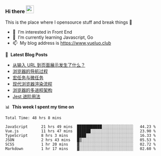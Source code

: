 ### Hi there <a href="https://www.yueluo.club/"><img src="https://media.giphy.com/media/hvRJCLFzcasrR4ia7z/giphy.gif" width="25px"></a>
This is the place where I opensource stuff and break things :rofl:

- 👀 &nbsp;I’m interested in Front End
- 🌱 &nbsp;I’m currently learning Javascript, Go
- 📫 &nbsp;My blog address is https://www.yueluo.club

📕 &nbsp;**Latest Blog Posts**

<!-- BLOG-POST-LIST:START -->
- [从输入 URL 到页面展示发生了什么？](https://www.yueluo.club/detail?articleId=627bc68b65e52c4388409d53)
- [浏览器的导航过程](https://www.yueluo.club/detail?articleId=627bc2b565e52c4388409d16)
- [宏任务与微任务](https://www.yueluo.club/detail?articleId=627a71c365e52c4388409519)
- [现代浏览器渲染流程](https://www.yueluo.club/detail?articleId=6279166465e52c4388408c2f)
- [浏览器的多进程架构](https://www.yueluo.club/detail?articleId=62785d2a65e52c43884088ce)
- [Jest 进阶用法](https://www.yueluo.club/detail?articleId=6277b0dd65e52c43884084dc)
<!-- BLOG-POST-LIST:END -->

📊 &nbsp;**This week I spent my time on**

<!--START_SECTION:waka-->

```text
Total Time: 48 hrs 8 mins

JavaScript      21 hrs 49 mins  ███████████░░░░░░░░░░░░░░   44.23 %
Vue.js          11 hrs 47 mins  ██████░░░░░░░░░░░░░░░░░░░   23.90 %
TypeScript      8 hrs 3 mins    ████░░░░░░░░░░░░░░░░░░░░░   16.33 %
JSON            2 hrs 43 mins   █▒░░░░░░░░░░░░░░░░░░░░░░░   05.53 %
SCSS            1 hr 20 mins    ▓░░░░░░░░░░░░░░░░░░░░░░░░   02.72 %
Markdown        1 hr 17 mins    ▓░░░░░░░░░░░░░░░░░░░░░░░░   02.60 %
```

<!--END_SECTION:waka-->